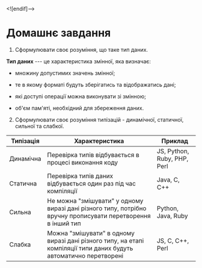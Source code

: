 
<![endif]-->

# Домашнє завдання

1.  Сформулювати своє розуміння, що таке тип даних.

**Тип даних** --- це характеристика змінної, яка визначає:

- множину допустимих значень змінної;

- те в якому форматі будуть зберігатись та відображатись дані;

- які доступі операції можна виконувати зі змінною;

- об'єм пам'яті, необхідний для збереження даних.

2. Сформулювати своє розуміння типізацій - динамічної, статичної, сильної та слабкої.

|Типізація  |Характеристика  |Приклад
-----------------|--------------------|----------
Динамічна|Перевірка типів відбувається в процесі виконання коду|JS, Python, Ruby, PHP, Perl
Статична|Перевірка типів даних відбувається один раз під час компіляції|Java, C, C++
Сильна|Не можна "змішувати" у одному виразі дані різного типу, потрібно вручну прописувати перетворення в інший тип|Python, Java, Ruby
Слабка|Можна "змішувати" в одному виразі дані різного типу, на етапі компіляції типи даних будуть автоматично перетворені|JS, C, C++, Perl
<!--stackedit_data:
eyJoaXN0b3J5IjpbLTE4MDc2MDAxMjVdfQ==
-->